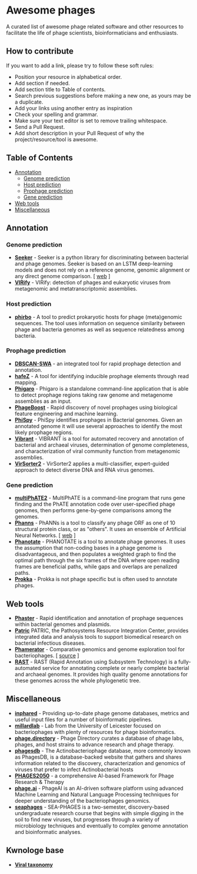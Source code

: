 # Awesome phages

A curated list of awesome phage related software and other resources to facilitate the life of phage scientists,
bioinformaticians and enthusiasts.


## How to contribute

If you want to add a link, please try to follow these soft rules:

- Position your resource in alphabetical order.
- Add section if needed.
- Add section title to Table of contents.
- Search previous suggestions before making a new one, as yours may be a duplicate.
- Add your links using another entry as inspiration
- Check your spelling and grammar.
- Make sure your text editor is set to remove trailing whitespace.
- Send a Pull Request.
- Add short description in your Pull Request of why the project/resource/tool is awesome.

## Table of Contents

- [Annotation](#annotation)
  - [Genome prediction](#genome-prediction) 
  - [Host prediction](#host-prediction)
  - [Prophage prediction](#prophage-prediction)
  - [Gene prediction](#gene-prediction)
- [Web tools](#web-tools)
- [Miscellaneous](#miscellaneous)

## Annotation

### Genome prediction

- **[Seeker](https://github.com/gussow/seeker)** - Seeker is a python library for discriminating between bacterial and
phage genomes. Seeker is based on an LSTM deep-learning models and does not rely on a reference genome, genomic
alignment or any direct genome comparison.
[ [web](http://seeker.pythonanywhere.com/predict/) ]
- **[VIRify](https://github.com/EBI-Metagenomics/emg-viral-pipeline)** - VIRify: detection of phages and eukaryotic
viruses from metagenomic and metatranscriptomic assemblies.

### Host prediction

- **[phirbo](https://github.com/aziele/phirbo)** - A tool to predict prokaryotic hosts for phage (meta)genomic
sequences. The tool uses information on sequence similarity between phage and bacteria genomes as well as sequence
relatedness among bacteria.

### Prophage prediction

- **[DBSCAN-SWA](https://github.com/HIT-ImmunologyLab/DBSCAN-SWA)** - an integrated tool for rapid prophage detection
and annotation.
- **[hafeZ](https://github.com/Chrisjrt/hafeZ)** - A tool for identifying inducible prophage elements through read
mapping.
- **[Phigaro](https://github.com/bobeobibo/phigaro)** - Phigaro is a standalone command-line application that is able
to detect prophage regions taking raw genome and metagenome assemblies as an input.
- **[PhageBoost](https://github.com/ku-cbd/PhageBoost)** - Rapid discovery of novel prophages using biological feature
engineering and machine learning.
- **[PhiSpy](https://github.com/linsalrob/phispy)** - PhiSpy identifies prophages in Bacterial genomes. Given an
annotated genome it will use several approaches to identify the most likely prophage regions.
- **[Vibrant](https://github.com/AnantharamanLab/VIBRANT)** - VIBRANT is a tool for automated recovery and annotation
of bacterial and archaeal viruses, determination of genome completeness, and characterization of viral community
function from metagenomic assemblies.
- **[VirSorter2](https://github.com/jiarong/VirSorter2)** - VirSorter2 applies a multi-classifier, expert-guided
approach to detect diverse DNA and RNA virus genomes.

### Gene prediction

- **[multiPhATE2](https://github.com/carolzhou/multiPhATE2)** - MultiPhATE is a command-line program that runs gene
finding and the PhATE annotation code over user-specified phage genomes, then performs gene-by-gene comparisons among
the genomes.
- **[Phanns](https://github.com/Adrian-Cantu/PhANNs)** - PhANNs is a tool to classify any phage ORF as one of 10
structural protein class, or as "others". It uses an ensemble of Artificial Neural Networks.
[ [web](https://edwards.sdsu.edu/phanns) ]
- **[Phanotate](https://github.com/deprekate/PHANOTATE)** - PHANOTATE is a tool to annotate phage genomes. It uses the
assumption that non-coding bases in a phage genome is disadvantageous, and then populates a weighted graph to find the
optimal path through the six frames of the DNA where open reading frames are beneficial paths, while gaps and overlaps
are penalized paths.
- **[Prokka](https://github.com/tseemann/prokka)** - Prokka is not phage specific but is often used to annotate phages.

## Web tools

- **[Phaster](https://phaster.ca/)** - Rapid identification and annotation of prophage sequences within bacterial
genomes and plasmids.
- **[Patric](https://www.patricbrc.org/)** PATRIC, the Pathosystems Resource Integration Center, provides integrated
data and analysis tools to support biomedical research on bacterial infectious diseases.
- **[Phamerator](https://phamerator.org/)** - Comparative genomics and genome exploration tool for bacteriophages.
[ [source](https://github.com/scresawn/phamerator) ]
- **[RAST](https://rast.nmpdr.org/)** - RAST (Rapid Annotation using Subsystem Technology) is a fully-automated service
for annotating complete or nearly complete bacterial and archaeal genomes. It provides high quality genome annotations
for these genomes across the whole phylogenetic tree.

##  Miscellaneous

- **[inphared](https://github.com/RyanCook94/inphared)** - Providing up-to-date phage genome databases, metrics and
useful input files for a number of bioinformatic pipelines.
- **[millardlab](http://millardlab.org/)** - Lab from the University of Leicester focused on bacteriophages with plenty
of resources for phage bioinformatics.
- **[phage.directory](https://phage.directory/)** - Phage Directory curates a database of phage labs, phages, and host
strains to advance research and phage therapy.
- **[phagesdb](https://phagesdb.org/)** - The Actinobacteriophage database, more commonly known as PhagesDB, is a
database-backed website that gathers and shares information related to the discovery, characterization and genomics of
viruses that prefer to infect Actinobacterial hosts
- **[PHAGES2050](https://github.com/ptynecki/PHAGES2050)** - a comprehensive AI-based Framework for Phage Research & Therapy
- **[phage.ai](https://phage.ai/)** - PhageAI is an AI-driven software platform using advanced Machine Learning and
Natural Language Processing techniques for deeper understanding of the bacteriophages genomics.
- **[seaphages](https://seaphages.org/)** - SEA-PHAGES is a two-semester, discovery-based undergraduate research course
that begins with simple digging in the soil to find new viruses, but progresses through a variety of microbiology
techniques and eventually to complex genome annotation and bioinformatic analyses.


## Kwnologe base

- **[Viral taxonomy](https://talk.ictvonline.org/ictv-reports/ictv_online_report/)**
